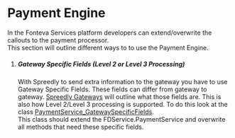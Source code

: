 # Payment Engine

In the Fonteva Services platform developers can extend/overwrite the callouts to the payment processor.  
This section will outline different ways to to use the Payment Engine. 

1. ##### Gateway Specific Fields (Level 2 or Level 3 Processing)
    With Spreedly to send extra information to the gateway you have to use Gateway Specific Fields. These
    fields can differ from gateway to gateway. [Spreedly Gateways](https://www.spreedly.com/all-gateways]) will 
    outline what those fields are. This is also how Level 2/Level 3 processing is supported. To do this look at 
    the class [PaymentService_GatewaySpecificFields](classes/PaymentService_GatewaySpecificFields.cls).<br/>
    This class should extend the FDService.PaymentService and overwrite all methods that need these specific fields.
